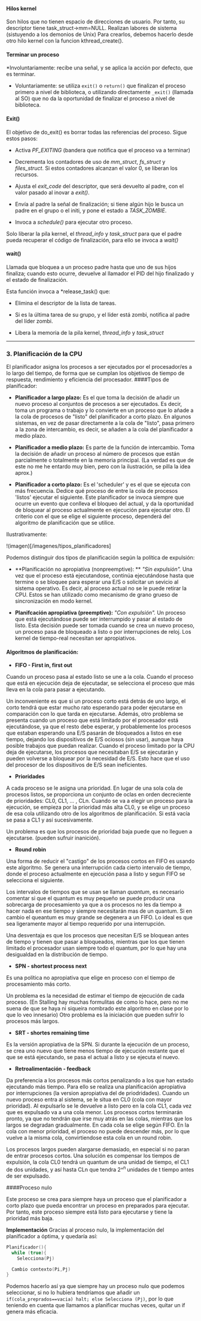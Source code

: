 #### Hilos kernel

Son hilos que no tienen espacio de direcciones de usuario. Por tanto, su descriptor 
tiene task_struct->mm=NULL. Realizan labores de sistema (sistuyendo a los demonios de Unix)
Para crearlos, debemos hacerlo desde otro hilo kernel con la funcion kthread_create().

#### Terminar un proceso

*Involuntariamente: recibe una señal, y se aplica la acción por defecto, que es terminar.

* Voluntariamente: se utiliza `exit()` o `return()` que finalizan el proceso primero
a nivel de biblioteca, o utilizando directamente `_exit()` (llamada al SO) que no da la 
oportunidad de finalizar el proceso a nivel de biblioteca.

#### Exit()
El objetivo de do_exit() es borrar todas las referencias del proceso. Sigue estos pasos:

* Activa *PF_EXITING* (bandera que notifica que el proceso va a terminar)

* Decrementa los contadores de uso de *mm_struct*, *fs_struct* y *files_struct*. 
Si estos contadores alcanzan el valor 0, se liberan los recursos.

* Ajusta el *exit_code* del descriptor, que será devuelto al padre, con el valor pasado 
al inovar a *exit()*. 

* Envía al padre la señal de finalización; si tiene algún hijo le busca un padre en el grupo
o el initi, y pone el estado a *TASK_ZOMBIE*.

* Invoca a *schedule()* para ejecutar otro proceso.

Solo liberar la pila kernel, el *thread_info* y *task_struct* para que el padre
pueda recuperar el código de finalización, para ello se invoca a *wait()*

#### wait()

Llamada que bloquea a un proceso padre hasta que uno de sus hijos finaliza; cuando esto ocurre,
devuelve al llamador el PID del hijo finalizado y el estado de finalización.

Esta función invoca a *release_task() que:

* Elimina el descriptor de la lista de tareas.

* Si es la última tarea de su grupo, y el líder está zombi, notifica al padre del líder zombi.

* Libera la memoria de la pila kernel, *thread_info* y *task_struct*
---
### 3\. Planificación de la CPU

El planificador asigna los procesos a ser ejecutados por el procesador/es a lo largo del tiempo,
de forma que se cumplan los objetivos de tiempo de respuesta, rendimiento y eficiencia del procesador. 
####Tipos de planificador:
* **Planificador a largo plazo:** Es el que toma la decisión de añadir un nuevo proceso al conjuntos de
procesos a ser ejecutados. Es decir, toma un programa o trabajo y lo convierte en un proceso que lo 
añade a la cola de procesos de "listo" del planificador a corto plazo. En algunos sistemas, en vez de pasar 
directamente a la cola de "listo", pasa primero a la zona de intercambio, es decir, se añaden a la cola del
planificador a medio plazo.

* **Planificador a medio plazo:** Es parte de la función de intercambio. Toma la decisión 
de añadir  un proceso al número de procesos que están parcialmente o totalmente en la memoria principal.
(La verdad es que de este no me he entardo muy bien, pero con la ilustración, se pilla la idea aprox.)

* **Planificador a corto plazo:** Es el 'scheduler' y es el que se ejecuta con más frecuencia. Dedice qué
proceso de entre la cola de procesos 'listos' ejecutar el siguiente. Este planificador se invoca siempre
que ocurre un evento que conlleva el bloqueo del actual, y da la oportunidad de bloquear al proceso actualmente
en ejecución para ejecutar otro. El criterio con el que se elige el siguiente proceso, dependerá del algoritmo 
de planificación que se utilice.

Ilustrativamente:

!(imagen)[/imagenes/tipos_planificadores]

Podemos distinguir dos tipos de planificación según la política de expulsión:
* **Planificación no apropiativa (nonpreemptive): ** *"Sin expulsión".* Una vez que el proceso está ejecutandose,
continúa ejecutándose hasta que termine o se bloquee para esperar una E/S o solicitar un sevicio al 
sistema operativo. Es decir, al proceso actual no se le puede retirar la CPU. Estos se han utilizado como
mecanismo de grano grueso de sincronización en modo kernel.

* **Planifcación apropiativa (preemptive):** *"Con expulsión".* Un proceso que está ejecutándose puede ser interrumpido 
y pasar al estado de listo. Esta decisión puede ser tomada cuando se crea un nuevo proceso, un proceso pasa de 
bloqueado a listo o por interrupciones de reloj. Los kernel de tiempo-real necesitan ser apropiativos.
 
#### Algoritmos de planificación:

* **FIFO - First in, first out**

Cuando un proceso pasa al estado listo se une a la cola. Cuando el proceso que está en ejecución deja de ejecutadar,
se selecciona el proceso que más lleva en la cola para pasar a ejecutando.

Un inconveniente es que si un proceso corto está detrás de uno largo, el corto tendrá que estar mucho rato esperando
para poder ejecutarse en comparación con lo que tarda en ejecutarse. Además, otro problema se presenta cuando un
proceso que está limitado por el procesador está ejecutándose, ya que el resto debe esperar, y probablemente los 
procesos que estaban esperando una E/S pasarán de bloqueados a listos en ese tiempo, dejando los dispositivos de E/S
ociosos (sin usar), aunque haya posible trabajos que puedan realizar.
 Cuando el proceso limitado por la CPU deja de ejecutarse, los procesos que necesitaban E/S se ejecutarán y pueden volverse
a bloquear por la necesidad de E/S. Esto hace que el uso del procesor de los dispositivos de E/S sean ineficientes.

* **Prioridades**

A cada proceso se le asigna una prioridad. En lugar de una sola cola de procesos listos, se proporciona
un conjunto de oclas en orden decreciente de prioridades: CL0, CL1, ... , CLn. Cuando se va a elegir 
un proceso para la ejecución, se empieza por la prioridad más alta CL0, y se elige un proceso de esa cola utilizando
otro de los algoritmos de planificación. Si está vacía se pasa a CL1 y así sucesivamente. 

Un problema es que los procesos de prioridad baja puede que no lleguen a ejecutarse. (pueden sufruir inanición).

* **Round robin**

Una forma de reducir el "castigo" de los procesos cortos en FIFO es usando este algoritmo. Se genera una interrupción
cada cierto intervalo de tiempo, donde el proceso actualmente en ejecución pasa a listo y segun FIFO se selecciona el 
siguiente.

Los intervalos de tiempos que se usan se llaman *quantum*, es necesario comentar si que el quantum es muy pequeño
se puede producir una sobrecarga de procesamiento ya que a os procesos no les da tiempo a hacer nada en ese tiempo 
y siempre necesitarán mas de un quantum. Si en cambio el queantum es muy grande se degenera a un FIFO. Lo ideal es que 
sea ligeramente mayor al tiempo requerido por una interrupción.

Una desventaja es que los procesos que necesitan E/S se bloquean antes de tiempo y tienen que pasar a bloqueados,
mientras que los que tienen limitado el procesador usan siempre todo el quantum, por lo que hay una desigualdad 
en la distribución de tiempo.

* **SPN - shortest process next**

Es una política no apropiativa que elige en proceso con el tiempo de procesamiento más corto.

Un problema es la necesidad de estimar el tiempo de ejecución de cada proceso. (En Stalling hay muchas formulitas
de como lo hace, pero no me suena de que se haya ni siqueira nombrado este algoritmo en clase por lo que lo veo innesario)
Otro problema es la iniciación que pueden sufrir lo procesos más largos.

* **SRT - shortes remaining time**

Es la versión apropiativa de la SPN. Si durante la ejecución de un proceso, se crea uno nuevo que tiene menos tiempo 
de ejecución restante que el que se está ejecutando, se pasa el actual a listo y se ejecuta el nuevo.

* **Retroalimentación - feedback**

Da preferencia a los procesos más cortos penalizando a los que han estado ejecutando más tiempo.
Para ello se realiza una planificación apropiativa por interrupciones (la version apropiativa del de priodridades). Cuando un nuevo proceso
entra al sistema, se le situa en CL0 (cola con mayor prioridad). Al expulsarlo se le devuelve a listo
pero en la cola CL1, cada vez que es expulsado va a una cola menor. Los procesos cortos terminarán pronto,
ya que no tendrán que irse muy atrás en las colas, mientras que los largos se degradan gradualmente. 
En cada cola se elige según FIFO. En la cola con menor prioridad, el proceso no puede descender más,
por lo que vuelve a la misma cola, convirtiendose esta cola en un round robin.

Los procesos largos pueden alargarse demasiado, en especial si no paran de entrar procesos cortos.
Una solución es compensar los tiempos de expulsión, la cola CL0 tendrá un quantum de una unidad de tiempo,
el CL1 de dos unidades, y así hasta CLn que tendra 2^<sup>n </sup> unidades de t tiempo antes de ser expulsado.

####Proceso nulo

Este proceso se crea para siempre haya un proceso que el planificador a corto plazo que pueda 
encontrar un proceso en preparados para ejecutar. Por tanto, este proceso siempre está listo 
para ejecutarse y tiene la prioridad más baja.

**Implementación** 
Gracias al proceso nulo, la implementación del planificador a óptima, y quedaría así:

``` cpp
Planificador(){
  while (true){
	Selecciona(Pj)

  Cambio contexto(Pi,Pj)
}

```

Podemos hacerlo así ya que siempre hay un proceso nulo que podemos seleccionar, si no lo hubiera
tendríamos que añadir un `if(cola_preprados==vacia) halt; else Selecciona (Pj)`, por lo que teniendo en cuenta
que llamamos a planificar muchas veces, quitar un if genera más eficacia.

